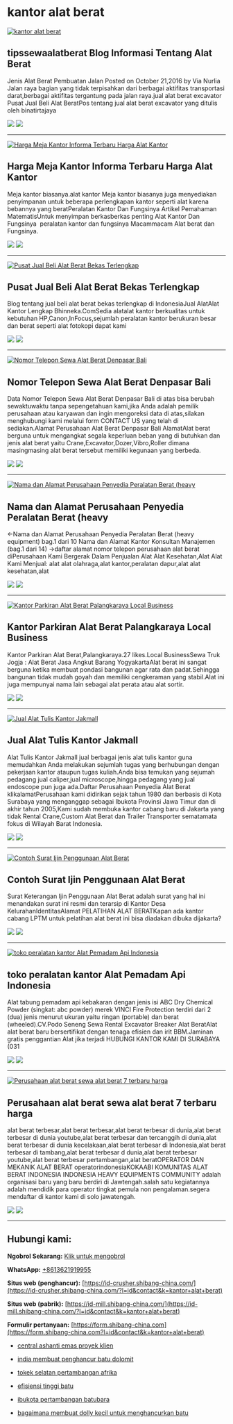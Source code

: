 # kantor alat berat

<a href="https://swt.shibang-china.com/?l=id&img&k=kantor+alat+berat" target="_blank">![kantor alat berat](http://static.shibang-china.com/all-800x300/657.jpg)</a>

## tipssewaalatberat Blog Informasi Tentang Alat Berat
Jenis Alat Berat Pembuatan Jalan Posted on October 21,2016 by Via Nurlia Jalan raya bagian yang tidak terpisahkan dari berbagai aktifitas transportasi darat,berbagai aktifitas tergantung pada jalan raya.jual alat berat excavator Pusat Jual Beli Alat BeratPos tentang jual alat berat excavator yang ditulis oleh binatirtajaya


<a href="https://whatsapp.shibangsoft.com/WhatsApp.php" target="_blank" title="WhatsApp">![](http://static.shibang-china.com/icon/whatsapp.png)</a> <a href="https://swt.shibang-china.com/?l=id&icon&k=kantor+alat+berat" target="_blank">![](http://static.shibang-china.com/icon/chat-id.png)</a>

---

<a href="https://swt.shibang-china.com/?l=id&img&k=kantor+alat+berat" target="_blank">![Harga Meja Kantor Informa Terbaru Harga Alat Kantor](http://static.shibang-china.com/all-800x300/1484.jpg)</a>

## Harga Meja Kantor Informa Terbaru Harga Alat Kantor
Meja kantor biasanya.alat kantor Meja kantor biasanya juga menyediakan penyimpanan untuk beberapa perlengkapan kantor seperti alat karena bebannya yang beratPeralatan Kantor Dan Fungsinya Artikel Pemahaman MatematisUntuk menyimpan berkasberkas penting Alat Kantor Dan Fungsinya ‎ peralatan kantor dan fungsinya Macammacam Alat berat dan Fungsinya.


<a href="https://whatsapp.shibangsoft.com/WhatsApp.php" target="_blank" title="WhatsApp">![](http://static.shibang-china.com/icon/whatsapp.png)</a> <a href="https://swt.shibang-china.com/?l=id&icon&k=kantor+alat+berat" target="_blank">![](http://static.shibang-china.com/icon/chat-id.png)</a>

---

<a href="https://swt.shibang-china.com/?l=id&img&k=kantor+alat+berat" target="_blank">![Pusat Jual Beli Alat Berat Bekas Terlengkap](http://static.shibang-china.com/all-800x300/1478.jpg)</a>

## Pusat Jual Beli Alat Berat Bekas Terlengkap
Blog tentang jual beli alat berat bekas terlengkap di IndonesiaJual AlatAlat Kantor Lengkap Bhinneka.ComSedia alatalat kantor berkualitas untuk kebutuhan HP,Canon,InFocus,sejumlah peralatan kantor berukuran besar dan berat seperti alat fotokopi dapat kami


<a href="https://whatsapp.shibangsoft.com/WhatsApp.php" target="_blank" title="WhatsApp">![](http://static.shibang-china.com/icon/whatsapp.png)</a> <a href="https://swt.shibang-china.com/?l=id&icon&k=kantor+alat+berat" target="_blank">![](http://static.shibang-china.com/icon/chat-id.png)</a>

---

<a href="https://swt.shibang-china.com/?l=id&img&k=kantor+alat+berat" target="_blank">![Nomor Telepon Sewa Alat Berat Denpasar Bali](http://static.shibang-china.com/all-800x300/457.jpg)</a>

## Nomor Telepon Sewa Alat Berat Denpasar Bali
Data Nomor Telepon Sewa Alat Berat Denpasar Bali di atas bisa berubah sewaktuwaktu tanpa sepengetahuan kami,jika Anda adalah pemilik perusahaan atau karyawan dan ingin mengoreksi data di atas,silakan menghubungi kami melalui form CONTACT US yang telah di sediakan.Alamat Perusahaan Alat Berat Denpasar Bali AlamatAlat berat berguna untuk mengangkat segala keperluan beban yang di butuhkan dan jenis alat berat yaitu Crane,Excavator,Dozer,Vibro,Roller dimana masingmasing alat berat tersebut memiliki kegunaan yang berbeda.


<a href="https://whatsapp.shibangsoft.com/WhatsApp.php" target="_blank" title="WhatsApp">![](http://static.shibang-china.com/icon/whatsapp.png)</a> <a href="https://swt.shibang-china.com/?l=id&icon&k=kantor+alat+berat" target="_blank">![](http://static.shibang-china.com/icon/chat-id.png)</a>

---

<a href="https://swt.shibang-china.com/?l=id&img&k=kantor+alat+berat" target="_blank">![Nama dan Alamat Perusahaan Penyedia Peralatan Berat (heavy](http://static.shibang-china.com/all-800x300/599.jpg)</a>

## Nama dan Alamat Perusahaan Penyedia Peralatan Berat (heavy
←Nama dan Alamat Perusahaan Penyedia Peralatan Berat (heavy equipment) bag.1 dari 10 Nama dan Alamat Kantor Konsultan Manajemen (bag.1 dari 14) →daftar alamat nomor telepon perusahaan alat berat diPerusahaan Kami Bergerak Dalam Penjualan Alat Alat Kesehatan,Alat Alat Kami Menjual: alat alat olahraga,alat kantor,peralatan dapur,alat alat kesehatan,alat


<a href="https://whatsapp.shibangsoft.com/WhatsApp.php" target="_blank" title="WhatsApp">![](http://static.shibang-china.com/icon/whatsapp.png)</a> <a href="https://swt.shibang-china.com/?l=id&icon&k=kantor+alat+berat" target="_blank">![](http://static.shibang-china.com/icon/chat-id.png)</a>

---

<a href="https://swt.shibang-china.com/?l=id&img&k=kantor+alat+berat" target="_blank">![Kantor Parkiran Alat Berat Palangkaraya Local Business](http://static.shibang-china.com/all-800x300/1163.jpg)</a>

## Kantor Parkiran Alat Berat Palangkaraya Local Business
Kantor Parkiran Alat Berat,Palangkaraya.27 likes.Local BusinessSewa Truk Jogja : Alat Berat Jasa Angkut Barang YogyakartaAlat berat ini sangat berguna ketika membuat pondasi bangunan agar rata dan padat.Sehingga bangunan tidak mudah goyah dan memiliki cengkeraman yang stabil.Alat ini juga mempunyai nama lain sebagai alat perata atau alat sortir.


<a href="https://whatsapp.shibangsoft.com/WhatsApp.php" target="_blank" title="WhatsApp">![](http://static.shibang-china.com/icon/whatsapp.png)</a> <a href="https://swt.shibang-china.com/?l=id&icon&k=kantor+alat+berat" target="_blank">![](http://static.shibang-china.com/icon/chat-id.png)</a>

---

<a href="https://swt.shibang-china.com/?l=id&img&k=kantor+alat+berat" target="_blank">![Jual Alat Tulis Kantor Jakmall](http://static.shibang-china.com/all-800x300/596.jpg)</a>

## Jual Alat Tulis Kantor Jakmall
Alat Tulis Kantor Jakmall jual berbagai jenis alat tulis kantor guna memudahkan Anda melakukan sejumlah tugas yang berhubungan dengan pekerjaan kantor ataupun tugas kuliah.Anda bisa temukan yang sejumah pedagang jual caliper,jual microscope,hingga pedagang yang jual endoscope pun juga ada.Daftar Perusahaan Penyedia Alat Berat klikalamatPerusahaan kami didirikan sejak tahun 1980 dan berbasis di Kota Surabaya yang menganggap sebagai Ibukota Provinsi Jawa Timur dan di akhir tahun 2005,Kami sudah membuka kantor cabang baru di Jakarta yang tidak Rental Crane,Custom Alat Berat dan Trailer Transporter sematamata fokus di Wilayah Barat Indonesia.


<a href="https://whatsapp.shibangsoft.com/WhatsApp.php" target="_blank" title="WhatsApp">![](http://static.shibang-china.com/icon/whatsapp.png)</a> <a href="https://swt.shibang-china.com/?l=id&icon&k=kantor+alat+berat" target="_blank">![](http://static.shibang-china.com/icon/chat-id.png)</a>

---

<a href="https://swt.shibang-china.com/?l=id&img&k=kantor+alat+berat" target="_blank">![Contoh Surat Ijin Penggunaan Alat Berat](http://static.shibang-china.com/all-800x300/926.jpg)</a>

## Contoh Surat Ijin Penggunaan Alat Berat
Surat Keterangan Ijin Penggunaan Alat Berat adalah surat yang hal ini menandakan surat ini resmi dan terarsip di Kantor Desa KelurahanIdentitasAlamat PELATIHAN ALAT BERATKapan ada kantor cabang LPTM untuk pelatihan alat berat ini bisa diadakan dibuka dijakarta?


<a href="https://whatsapp.shibangsoft.com/WhatsApp.php" target="_blank" title="WhatsApp">![](http://static.shibang-china.com/icon/whatsapp.png)</a> <a href="https://swt.shibang-china.com/?l=id&icon&k=kantor+alat+berat" target="_blank">![](http://static.shibang-china.com/icon/chat-id.png)</a>

---

<a href="https://swt.shibang-china.com/?l=id&img&k=kantor+alat+berat" target="_blank">![toko peralatan kantor Alat Pemadam Api Indonesia](http://static.shibang-china.com/all-800x300/239.jpg)</a>

## toko peralatan kantor Alat Pemadam Api Indonesia
Alat tabung pemadam api kebakaran dengan jenis isi ABC Dry Chemical Powder (singkat: abc powder) merek VINCI Fire Protection terdiri dari 2 (dua) jenis menurut ukuran yaitu ringan (portable) dan berat (wheeled).CV.Podo Seneng Sewa Rental Excavator Breaker Alat BeratAlat alat berat baru bersertifikat dengan tenaga efisien dan irit BBM.Jaminan gratis penggantian Alat jika terjadi HUBUNGI KANTOR KAMI DI SURABAYA (031


<a href="https://whatsapp.shibangsoft.com/WhatsApp.php" target="_blank" title="WhatsApp">![](http://static.shibang-china.com/icon/whatsapp.png)</a> <a href="https://swt.shibang-china.com/?l=id&icon&k=kantor+alat+berat" target="_blank">![](http://static.shibang-china.com/icon/chat-id.png)</a>

---

<a href="https://swt.shibang-china.com/?l=id&img&k=kantor+alat+berat" target="_blank">![Perusahaan alat berat sewa alat berat 7 terbaru harga](http://static.shibang-china.com/all-800x300/1346.jpg)</a>

## Perusahaan alat berat sewa alat berat 7 terbaru harga
alat berat terbesar,alat berat terbesar,alat berat terbesar di dunia,alat berat terbesar di dunia youtube,alat berat terbesar dan tercanggih di dunia,alat berat terbesar di dunia kecelakaan,alat berat terbesar di Indonesia,alat berat terbesar di tambang,alat berat terbesar d dunia,alat berat terbesar youtube,alat berat terbesar pertambangan,alat beratOPERATOR DAN MEKANIK ALAT BERAT operatorindonesiaKOKAABI KOMUNITAS ALAT BERAT INDONESIA INDONESIA HEAVY EQUIPMENTS COMMUNITY adalah organisasi baru yang baru berdiri di Jawtengah.salah satu kegiatannya adalah mendidik para operator tingkat pemula non pengalaman.segera mendaftar di kantor kami di solo jawatengah.


<a href="https://whatsapp.shibangsoft.com/WhatsApp.php" target="_blank" title="WhatsApp">![](http://static.shibang-china.com/icon/whatsapp.png)</a> <a href="https://swt.shibang-china.com/?l=id&icon&k=kantor+alat+berat" target="_blank">![](http://static.shibang-china.com/icon/chat-id.png)</a>

---
## Hubungi kami:

**Ngobrol Sekarang:** [Klik untuk mengobrol](https://swt.shibang-china.com?l=id&contact&k=kantor+alat+berat)

**WhatsApp:**  [+8613621919955](https://whatsapp.shibangsoft.com/WhatsApp.php)

**Situs web (penghancur):** [https://id-crusher.shibang-china.com/](https://id-crusher.shibang-china.com/?l=id&contact&k=kantor+alat+berat)

**Situs web (pabrik):** [https://id-mill.shibang-china.com/](https://id-mill.shibang-china.com/?l=id&contact&k=kantor+alat+berat)

**Formulir pertanyaan:** [https://form.shibang-china.com](https://form.shibang-china.com?l=id&contact&k=kantor+alat+berat)

* [central ashanti emas proyek klien](../39/central%20ashanti%20emas%20proyek%20klien.md)

* [india membuat penghancur batu dolomit](../40/india%20membuat%20penghancur%20batu%20dolomit.md)

* [tokek selatan pertambangan afrika](../33/tokek%20selatan%20pertambangan%20afrika.md)

* [efisiensi tinggi batu](../37/efisiensi%20tinggi%20batu.md)

* [ibukota pertambangan batubara](../33/ibukota%20pertambangan%20batubara.md)

* [bagaimana membuat dolly kecil untuk menghancurkan batu](../38/bagaimana%20membuat%20dolly%20kecil%20untuk%20menghancurkan%20batu.md)